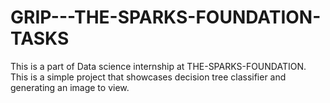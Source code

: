 # GRIP---THE-SPARKS-FOUNDATION-TASKS
This is a part of Data science internship at THE-SPARKS-FOUNDATION.
This is a simple project that showcases decision tree classifier and generating an image to view.
